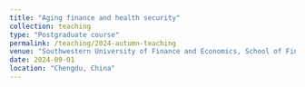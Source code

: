 ```yaml
---
title: "Aging finance and health security"
collection: teaching
type: "Postgraduate course"
permalink: /teaching/2024-autumn-teaching
venue: "Southwestern University of Finance and Economics, School of Finance"
date: 2024-09-01
location: "Chengdu, China"
---
```

